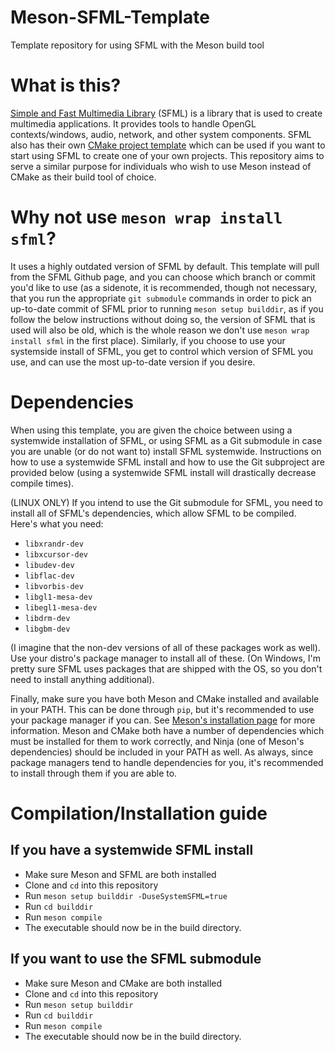 # Meson-SFML-Template
Template repository for using SFML with the Meson build tool

# What is this?
[Simple and Fast Multimedia Library](https://www.sfml-dev.org/) (SFML) is a library that is used to create multimedia applications. It provides tools to handle OpenGL contexts/windows, audio, network, and other system components. SFML also has their own [CMake project template](https://github.com/SFML/cmake-sfml-project) which can be used if you want to start using SFML to create one of your own projects. This repository aims to serve a similar purpose for individuals who wish to use Meson instead of CMake as their build tool of choice.

# Why not use `meson wrap install sfml`?
It uses a highly outdated version of SFML by default. This template will pull from the SFML Github page, and you can choose which branch or commit you'd like to use (as a sidenote, it is recommended, though not necessary, that you run the appropriate `git submodule` commands in order to pick an up-to-date commit of SFML prior to running `meson setup builddir`, as if you follow the below instructions without doing so, the version of SFML that is used will also be old, which is the whole reason we don't use `meson wrap install sfml` in the first place). Similarly, if you choose to use your systemside install of SFML, you get to control which version of SFML you use, and can use the most up-to-date version if you desire.

# Dependencies
When using this template, you are given the choice between using a systemwide installation of SFML, or using SFML as a Git submodule in case you are unable (or do not want to) install SFML systemwide. Instructions on how to use a systemwide SFML install and how to use the Git subproject are provided below (using a systemwide SFML install will drastically decrease compile times).

(LINUX ONLY) If you intend to use the Git submodule for SFML, you need to install all of SFML's dependencies, which allow SFML to be compiled. Here's what you need:
- `libxrandr-dev`
- `libxcursor-dev`
- `libudev-dev`
- `libflac-dev`
- `libvorbis-dev`
- `libgl1-mesa-dev`
- `libegl1-mesa-dev`
- `libdrm-dev`
- `libgbm-dev`

(I imagine that the non-dev versions of all of these packages work as well). Use your distro's package manager to install all of these. (On Windows, I'm pretty sure SFML uses packages that are shipped with the OS, so you don't need to install anything additional).

Finally, make sure you have both Meson and CMake installed and available in your PATH. This can be done through `pip`, but it's recommended to use your package manager if you can. See [Meson's installation page](https://mesonbuild.com/Getting-meson.html) for more information. Meson and CMake both have a number of dependencies which must be installed for them to work correctly, and Ninja (one of Meson's dependencies) should be included in your PATH as well. As always, since package managers tend to handle dependencies for you, it's recommended to install through them if you are able to.

# Compilation/Installation guide

## If you have a systemwide SFML install
- Make sure Meson and SFML are both installed
- Clone and `cd` into this repository
- Run `meson setup builddir -DuseSystemSFML=true`
- Run `cd builddir`
- Run `meson compile`
- The executable should now be in the build directory. 

## If you want to use the SFML submodule
- Make sure Meson and CMake are both installed
- Clone and `cd` into this repository
- Run `meson setup builddir`
- Run `cd builddir`
- Run `meson compile`
- The executable should now be in the build directory. 
